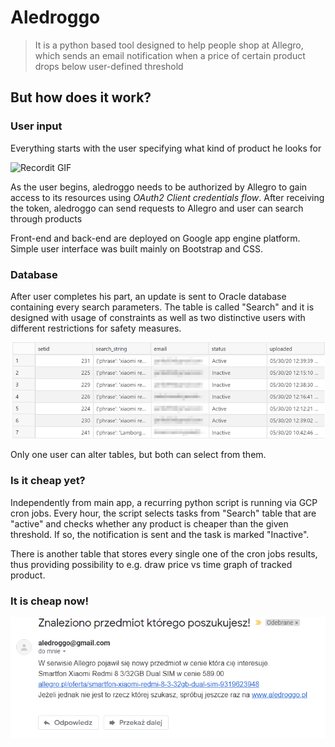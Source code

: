 # Aledroggo

> It is a python based tool designed to help people shop at Allegro, which sends an email notification when a price of certain product drops below user-defined threshold

## But how does it work?

### User input

Everything starts with the user specifying what kind of product he looks for

![Recordit GIF](http://g.recordit.co/DNPIy3XFtB.gif)

As the user begins, aledroggo needs to be authorized by Allegro to gain access to its resources using *OAuth2 Client credentials flow*.
After receiving the token, aledroggo can send requests to Allegro and user can search through products

Front-end and back-end are deployed on Google app engine platform. Simple user interface was built mainly on Bootstrap and CSS.

### Database

After user completes his part, an update is sent to Oracle database containing every search parameters. The table is called "Search" and it is designed with usage of constraints as well as two distinctive users with different restrictions for safety measures.

![DB](/images/1.png)

Only one user can alter tables, but both can select from them.

### Is it cheap yet?

Independently from main app, a recurring python script is running via GCP cron jobs.
Every hour, the script selects tasks from "Search" table that are "active" and checks whether any product is cheaper than the given threshold. If so, the notification is sent and the task is marked "Inactive".

There is another table that stores every single one of the cron jobs results, thus providing possibility to e.g. draw price vs time graph of tracked product.

### It is cheap now!
![Notification](/images/2.png)
